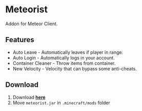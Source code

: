 # Meteorist
Addon for Meteor Client.

## Features
+ Auto Leave - Automatically leaves if player in range.
+ Auto Login - Automatically logs in your account.
+ Container Cleaner - Throw items from container.
+ New Velocity - Velocity that can bypass some anti-cheats.

## Download
1. Download **[here](https://github.com/zgoly/meteorist/releases/latest/download/meteorist.jar)**
2. Move `meteorist.jar` in `.minecraft/mods` folder
